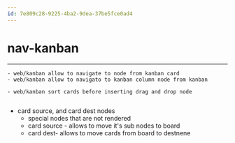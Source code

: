 ```yaml
---
id: 7e809c28-9225-4ba2-9dea-37be5fce0ad4
---
```


# nav-kanban

<rat graph />

---

```todo
- web/kanban allow to navigate to node from kanban card
- web/kanban allow to navigato to kanban column node from kanban

- web/kanban sort cards before inserting drag and drop node


```

- card source, and card dest nodes
  - special nodes that are not rendered
  - card source - allows to move it's sub nodes to board
  - card dest- allows to move cards from board to destnene

